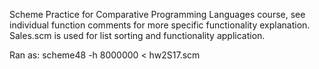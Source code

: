 Scheme Practice for Comparative Programming Languages course, see individual function comments for more specific functionality explanation. Sales.scm is used for list sorting and functionality application.

Ran as:   scheme48 -h 8000000 < hw2S17.scm
